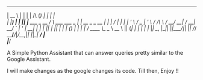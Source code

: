 
  _____       _   _                                    _     _              _   
 |  __ \     | | | |                     /\           (_)   | |            | |  
 | |__) |   _| |_| |__   ___  _ __      /  \   ___ ___ _ ___| |_ __ _ _ __ | |_ 
 |  ___/ | | | __| '_ \ / _ \| '_ \    / /\ \ / __/ __| / __| __/ _` | '_ \| __|
 | |   | |_| | |_| | | | (_) | | | |  / ____ \\__ \__ \ \__ \ || (_| | | | | |_ 
 |_|    \__, |\__|_| |_|\___/|_| |_| /_/    \_\___/___/_|___/\__\__,_|_| |_|\__|
         __/ |                                                                  
        |___/                                                                   
 
 
 A Simple Python Assistant that can answer queries pretty similar to the Google Assistant.
 
 I will make changes as the google changes its code. Till then, Enjoy !! 
 
 
